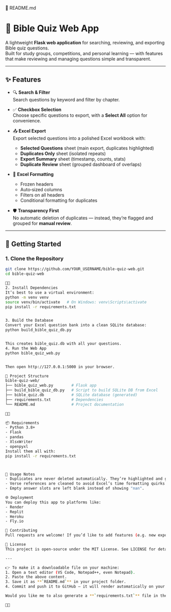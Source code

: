 📜 README.md
# 📖 Bible Quiz Web App

A lightweight **Flask web application** for searching, reviewing, and exporting Bible quiz questions.  
Built for study groups, competitions, and personal learning — with features that make reviewing and managing questions simple and transparent.

---

## ✨ Features

- 🔍 **Search & Filter**  
  Search questions by keyword and filter by chapter.

- ✅ **Checkbox Selection**  
  Choose specific questions to export, with a **Select All** option for convenience.

- 📤 **Excel Export**  
  Export selected questions into a polished Excel workbook with:
  - **Selected Questions** sheet (main export, duplicates highlighted)  
  - **Duplicates Only** sheet (isolated repeats)  
  - **Export Summary** sheet (timestamp, counts, stats)  
  - **Duplicate Review** sheet (grouped dashboard of overlaps)

- 🎨 **Excel Formatting**  
  - Frozen headers  
  - Auto‑sized columns  
  - Filters on all headers  
  - Conditional formatting for duplicates  

- 🛡 **Transparency First**  
  No automatic deletion of duplicates — instead, they’re flagged and grouped for **manual review**.

---

## 🚀 Getting Started

### 1. Clone the Repository
```bash
git clone https://github.com/YOUR_USERNAME/bible-quiz-web.git
cd bible-quiz-web


2. Install Dependencies
It’s best to use a virtual environment:
python -m venv venv
source venv/bin/activate   # On Windows: venv\Scripts\activate
pip install -r requirements.txt


3. Build the Database
Convert your Excel question bank into a clean SQLite database:
python build_bible_quiz_db.py


This creates bible_quiz.db with all your questions.
4. Run the Web App
python bible_quiz_web.py


Then open http://127.0.0.1:5000 in your browser.

📂 Project Structure
bible-quiz-web/
├── bible_quiz_web.py        # Flask app
├── build_bible_quiz_db.py   # Script to build SQLite DB from Excel
├── bible_quiz.db            # SQLite database (generated)
├── requirements.txt         # Dependencies
└── README.md                # Project documentation



📦 Requirements
- Python 3.8+
- Flask
- pandas
- XlsxWriter
- openpyxl
Install them all with:
pip install -r requirements.txt



🧠 Usage Notes
- Duplicates are never deleted automatically. They’re highlighted and grouped in exports so you can review them manually.
- Verse references are cleaned to avoid Excel’s time formatting quirks (15:34:00 → 15:34).
- Empty answer slots are left blank instead of showing "nan".

🌐 Deployment
You can deploy this app to platforms like:
- Render
- Replit
- Heroku
- Fly.io

🤝 Contributing
Pull requests are welcome! If you’d like to add features (e.g. new export formats, question tagging, or user authentication), feel free to fork and submit improvements.

📜 License
This project is open‑source under the MIT License. See LICENSE for details.

---

👉 To make it a downloadable file on your machine:
1. Open a text editor (VS Code, Notepad++, even Notepad).  
2. Paste the above content.  
3. Save it as **`README.md`** in your project folder.  
4. Commit and push it to GitHub — it will render automatically on your repo’s front page.

Would you like me to also generate a **`requirements.txt`** file in the same way, so you can drop it in alongside the README and have everything ready for GitHub?


